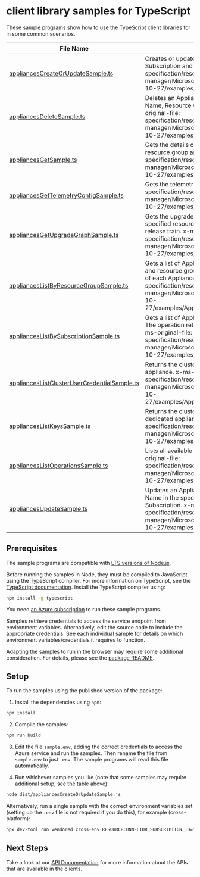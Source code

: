 # client library samples for TypeScript

These sample programs show how to use the TypeScript client libraries for in some common scenarios.

| **File Name**                                                                             | **Description**                                                                                                                                                                                                                                                                                |
| ----------------------------------------------------------------------------------------- | ---------------------------------------------------------------------------------------------------------------------------------------------------------------------------------------------------------------------------------------------------------------------------------------------- |
| [appliancesCreateOrUpdateSample.ts][appliancescreateorupdatesample]                       | Creates or updates an Appliance in the specified Subscription and Resource Group. x-ms-original-file: specification/resourceconnector/resource-manager/Microsoft.ResourceConnector/stable/2022-10-27/examples/AppliancesCreate_Update.json                                                     |
| [appliancesDeleteSample.ts][appliancesdeletesample]                                       | Deletes an Appliance with the specified Resource Name, Resource Group, and Subscription Id. x-ms-original-file: specification/resourceconnector/resource-manager/Microsoft.ResourceConnector/stable/2022-10-27/examples/AppliancesDelete.json                                                  |
| [appliancesGetSample.ts][appliancesgetsample]                                             | Gets the details of an Appliance with a specified resource group and name. x-ms-original-file: specification/resourceconnector/resource-manager/Microsoft.ResourceConnector/stable/2022-10-27/examples/AppliancesGet.json                                                                      |
| [appliancesGetTelemetryConfigSample.ts][appliancesgettelemetryconfigsample]               | Gets the telemetry config. x-ms-original-file: specification/resourceconnector/resource-manager/Microsoft.ResourceConnector/stable/2022-10-27/examples/TelemetryConfig.json                                                                                                                    |
| [appliancesGetUpgradeGraphSample.ts][appliancesgetupgradegraphsample]                     | Gets the upgrade graph of an Appliance with a specified resource group and name and specific release train. x-ms-original-file: specification/resourceconnector/resource-manager/Microsoft.ResourceConnector/stable/2022-10-27/examples/UpgradeGraph.json                                      |
| [appliancesListByResourceGroupSample.ts][applianceslistbyresourcegroupsample]             | Gets a list of Appliances in the specified subscription and resource group. The operation returns properties of each Appliance. x-ms-original-file: specification/resourceconnector/resource-manager/Microsoft.ResourceConnector/stable/2022-10-27/examples/AppliancesListByResourceGroup.json |
| [appliancesListBySubscriptionSample.ts][applianceslistbysubscriptionsample]               | Gets a list of Appliances in the specified subscription. The operation returns properties of each Appliance x-ms-original-file: specification/resourceconnector/resource-manager/Microsoft.ResourceConnector/stable/2022-10-27/examples/AppliancesListBySubscription.json                      |
| [appliancesListClusterUserCredentialSample.ts][applianceslistclusterusercredentialsample] | Returns the cluster user credentials for the dedicated appliance. x-ms-original-file: specification/resourceconnector/resource-manager/Microsoft.ResourceConnector/stable/2022-10-27/examples/AppliancesListClusterUserCredential.json                                                         |
| [appliancesListKeysSample.ts][applianceslistkeyssample]                                   | Returns the cluster customer credentials for the dedicated appliance. x-ms-original-file: specification/resourceconnector/resource-manager/Microsoft.ResourceConnector/stable/2022-10-27/examples/AppliancesListKeys.json                                                                      |
| [appliancesListOperationsSample.ts][applianceslistoperationssample]                       | Lists all available Appliances operations. x-ms-original-file: specification/resourceconnector/resource-manager/Microsoft.ResourceConnector/stable/2022-10-27/examples/AppliancesListOperations.json                                                                                           |
| [appliancesUpdateSample.ts][appliancesupdatesample]                                       | Updates an Appliance with the specified Resource Name in the specified Resource Group and Subscription. x-ms-original-file: specification/resourceconnector/resource-manager/Microsoft.ResourceConnector/stable/2022-10-27/examples/AppliancesPatch.json                                       |

## Prerequisites

The sample programs are compatible with [LTS versions of Node.js](https://github.com/nodejs/release#release-schedule).

Before running the samples in Node, they must be compiled to JavaScript using the TypeScript compiler. For more information on TypeScript, see the [TypeScript documentation][typescript]. Install the TypeScript compiler using:

```bash
npm install -g typescript
```

You need [an Azure subscription][freesub] to run these sample programs.

Samples retrieve credentials to access the service endpoint from environment variables. Alternatively, edit the source code to include the appropriate credentials. See each individual sample for details on which environment variables/credentials it requires to function.

Adapting the samples to run in the browser may require some additional consideration. For details, please see the [package README][package].

## Setup

To run the samples using the published version of the package:

1. Install the dependencies using `npm`:

```bash
npm install
```

2. Compile the samples:

```bash
npm run build
```

3. Edit the file `sample.env`, adding the correct credentials to access the Azure service and run the samples. Then rename the file from `sample.env` to just `.env`. The sample programs will read this file automatically.

4. Run whichever samples you like (note that some samples may require additional setup, see the table above):

```bash
node dist/appliancesCreateOrUpdateSample.js
```

Alternatively, run a single sample with the correct environment variables set (setting up the `.env` file is not required if you do this), for example (cross-platform):

```bash
npx dev-tool run vendored cross-env RESOURCECONNECTOR_SUBSCRIPTION_ID="<resourceconnector subscription id>" RESOURCECONNECTOR_RESOURCE_GROUP="<resourceconnector resource group>" node dist/appliancesCreateOrUpdateSample.js
```

## Next Steps

Take a look at our [API Documentation][apiref] for more information about the APIs that are available in the clients.

[appliancescreateorupdatesample]: https://github.com/Azure/azure-sdk-for-js/blob/main/sdk/resourceconnector/arm-resourceconnector/samples/v1/typescript/src/appliancesCreateOrUpdateSample.ts
[appliancesdeletesample]: https://github.com/Azure/azure-sdk-for-js/blob/main/sdk/resourceconnector/arm-resourceconnector/samples/v1/typescript/src/appliancesDeleteSample.ts
[appliancesgetsample]: https://github.com/Azure/azure-sdk-for-js/blob/main/sdk/resourceconnector/arm-resourceconnector/samples/v1/typescript/src/appliancesGetSample.ts
[appliancesgettelemetryconfigsample]: https://github.com/Azure/azure-sdk-for-js/blob/main/sdk/resourceconnector/arm-resourceconnector/samples/v1/typescript/src/appliancesGetTelemetryConfigSample.ts
[appliancesgetupgradegraphsample]: https://github.com/Azure/azure-sdk-for-js/blob/main/sdk/resourceconnector/arm-resourceconnector/samples/v1/typescript/src/appliancesGetUpgradeGraphSample.ts
[applianceslistbyresourcegroupsample]: https://github.com/Azure/azure-sdk-for-js/blob/main/sdk/resourceconnector/arm-resourceconnector/samples/v1/typescript/src/appliancesListByResourceGroupSample.ts
[applianceslistbysubscriptionsample]: https://github.com/Azure/azure-sdk-for-js/blob/main/sdk/resourceconnector/arm-resourceconnector/samples/v1/typescript/src/appliancesListBySubscriptionSample.ts
[applianceslistclusterusercredentialsample]: https://github.com/Azure/azure-sdk-for-js/blob/main/sdk/resourceconnector/arm-resourceconnector/samples/v1/typescript/src/appliancesListClusterUserCredentialSample.ts
[applianceslistkeyssample]: https://github.com/Azure/azure-sdk-for-js/blob/main/sdk/resourceconnector/arm-resourceconnector/samples/v1/typescript/src/appliancesListKeysSample.ts
[applianceslistoperationssample]: https://github.com/Azure/azure-sdk-for-js/blob/main/sdk/resourceconnector/arm-resourceconnector/samples/v1/typescript/src/appliancesListOperationsSample.ts
[appliancesupdatesample]: https://github.com/Azure/azure-sdk-for-js/blob/main/sdk/resourceconnector/arm-resourceconnector/samples/v1/typescript/src/appliancesUpdateSample.ts
[apiref]: https://learn.microsoft.com/javascript/api/@azure/arm-resourceconnector?view=azure-node-preview
[freesub]: https://azure.microsoft.com/free/
[package]: https://github.com/Azure/azure-sdk-for-js/tree/main/sdk/resourceconnector/arm-resourceconnector/README.md
[typescript]: https://www.typescriptlang.org/docs/home.html
